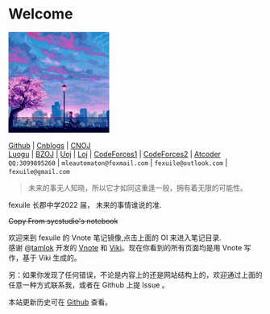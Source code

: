 # Welcome

![Logo](./small_logo.jpg)

[Github](http://github.com/fexuile) | [Cnblogs](https://fexuile.cnblogs.com) | [CNOJ](http://175.24.79.230:817/)  
[Luogu](https://www.luogu.com.cn/user/51343) | [BZOJ](http://www.lydsy.com/JudgeOnline/userinfo.php?user=FIce) | [Uoj](http://uoj.ac/user/profile/fexuile) | [Loj](https://loj.ac/user/15158) | [CodeForces1](https://codeforces.com/profile/PDDNB) | [CodeForces2](https://codeforces.com/profile/hyjtxdy) | [Atcoder](https://atcoder.jp/users/FIce)  
`QQ:3099895260` | `mleautomaton@foxmail.com` | `fexuile@outlook.com` | `fexuile@gmail.com`

 > 未来的事无人知晓，所以它才如同这重逢一般，拥有着无限的可能性。
 
 fexuile 长郡中学2022 届， 未来的事情谁说的准.
 
 ~~Copy From sycstudio's notebook~~

欢迎来到 fexuile 的 Vnote 笔记镜像,点击上面的 OI 来进入笔记目录.  
感谢 @[tamlok](https://github.com/tamlok) 开发的 [Vnote](https://github.com/tamlok/vnote/) 和 [Viki](https://github.com/tamlok/viki)。现在你看到的所有页面均是用 Vnote 写作，基于 Viki 生成的。

另：如果你发现了任何错误，不论是内容上的还是网站结构上的，欢迎通过上面的任意一种方式联系我，或者在 Github 上提 Issue 。

本站更新历史可在 [Github](https://github.com/fexuile/Vnote) 查看。

